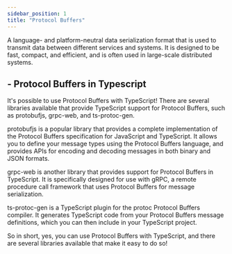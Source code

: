 ```yaml
---
sidebar_position: 1
title: "Protocol Buffers"
---
```


A language- and platform-neutral data serialization format that is used to transmit data between different services and systems. It is designed to be fast, compact, and efficient, and is often used in large-scale distributed systems.

##   -   Protocol Buffers in Typescript
It's possible to use Protocol Buffers with TypeScript! There are several libraries available that provide TypeScript support for Protocol Buffers, such as protobufjs, grpc-web, and ts-protoc-gen.

protobufjs is a popular library that provides a complete implementation of the Protocol Buffers specification for JavaScript and TypeScript. It allows you to define your message types using the Protocol Buffers language, and provides APIs for encoding and decoding messages in both binary and JSON formats.

grpc-web is another library that provides support for Protocol Buffers in TypeScript. It is specifically designed for use with gRPC, a remote procedure call framework that uses Protocol Buffers for message serialization.

ts-protoc-gen is a TypeScript plugin for the protoc Protocol Buffers compiler. It generates TypeScript code from your Protocol Buffers message definitions, which you can then include in your TypeScript project.

So in short, yes, you can use Protocol Buffers with TypeScript, and there are several libraries available that make it easy to do so!
